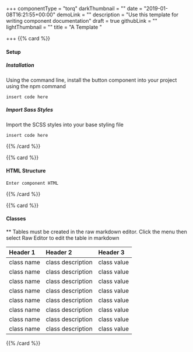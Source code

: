 +++
componentType = "torq"
darkThumbnail = ""
date = "2019-01-08T16:21:55+00:00"
demoLink = ""
description = "Use this template for writing component documentation"
draft = true
githubLink = ""
lightThumbnail = ""
title = "A Template "

+++
{{% card %}}

#### Setup

##### Installation

Using the command line, install the button component into your project using the npm command

    insert code here

##### Import Sass Styles

Import the SCSS styles into your base styling file

    insert code here

{{% /card %}}

{{% card %}}

#### HTML Structure

    Enter component HTML

{{% /card %}}

{{% card %}}

#### Classes

\** Tables must be created in the raw markdown editor. Click the menu then select Raw Editor to edit the table in markdown

| Header 1 | Header 2 | Header 3 |
| :--- | :--- | :--- |
| class name | class description | class value |
| class name | class description | class value |
| class name | class description | class value |
| class name | class description | class value |
| class name | class description | class value |
| class name | class description | class value |
| class name | class description | class value |
| class name | class description | class value |

{{% /card %}}